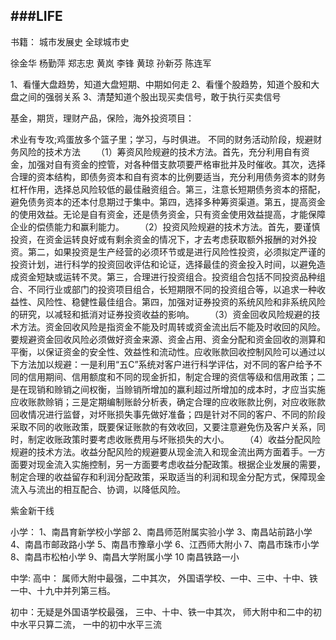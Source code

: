 ###LIFE
---
书籍：
城市发展史
全球城市史

徐金华
杨勤萍
郑志忠
黄岚
李锋
黄琼
孙新芬
陈连军


1、看懂大盘趋势，知道大盘短期、中期如何走
2、看懂个股趋势，知道个股和大盘之间的强弱关系
3、清楚知道个股出现买卖信号，敢于执行买卖信号

基金，期货，理财产品，保险，海外投资项目：

术业有专攻;鸡蛋放多个篮子里；学习，与时俱进。
不同的财务活动阶段，规避财务风险的技术方法
　　（1）筹资风险规避的技术方法。首先，充分利用自有资金，加强对自有资金的控管，对各种借支款项要严格审批并及时催收。其次，选择合理的资本结构，即债务资本和自有资本的比例要适当，充分利用债务资本的财务杠杆作用，选择总风险较低的最佳融资组合。第三，注意长短期债务资本的搭配，避免债务资本的还本付息期过于集中。第四，选择多种筹资渠道。第五，提高资金的使用效益。无论是自有资金，还是债务资金，只有资金使用效益提高，才能保障企业的偿债能力和赢利能力。
　　（2）投资风险规避的技术方法。首先，要谨慎投资，在资金运转良好或有剩余资金的情况下，才去考虑获取额外报酬的对外投资。第二，如果投资是生产经营的必须环节或是进行风险性投资，必须拟定严谨的投资计划，进行科学的投资回收评估和论证，选择最佳的资金投入时间，以避免造成资金短缺或运转不灵。第三，合理进行投资组合。投资组合包括不同投资品种组合、不同行业或部门的投资项目组合，长短期限不同的投资组合等，以追求一种收益性、风险性、稳健性最佳组合。第四，加强对证券投资的系统风险和非系统风险的研究，以减轻和抵消对证券投资收益的影响。
　　（3）资金回收风险规避的技术方法。资金回收风险是指资金不能及时周转或资金流出后不能及时收回的风险。要规避资金回收风险必须做好资金来源、资金占用、资金分配和资金回收的测算和平衡，以保证资金的安全性、效益性和流动性。应收账款回收控制风险可以通过以下方法加以规避：一是利用“五C”系统对客户进行科学评估，对不同的客户给予不同的信用期间、信用额度和不同的现金折扣，制定合理的资信等级和信用政策；二是在现销和赊销之间权衡，当赊销所增加的赢利超过所增加的成本时，才应当实施应收账款赊销；三是定期编制账龄分析表，确定合理的应收账款比例，对应收账款回收情况进行监督，对坏账损失事先做好准备；四是针对不同的客户、不同的阶段采取不同的收账政策，既要保证账款的有效收回，又要注意避免伤及客户关系，同时，制定收账政策时要考虑收账费用与坏账损失的大小。
　　（4）收益分配风险规避的技术方法。收益分配风险的规避要从现金流入和现金流出两方面着手。一方面要对现金流入实施控制，另一方面要考虑收益分配政策。根据企业发展的需要，制定合理的收益留存和利润分配政策，采取适当的利润和现金分配方式，保障现金流入与流出的相互配合、协调，以降低风险。


紫金新干线

小学：
  1、南昌育新学校小学部
2、南昌师范附属实验小学
3、南昌站前路小学
4、南昌市邮政路小学
5、南昌市豫章小学
6、江西师大附小
7、南昌市珠市小学
8、南昌市松柏小学
9、南昌大学附属小学
10 南昌铁路一小

中学:
高中：
      属师大附中最强，二中其次，
      外国语学校、一中、三中、十中、铁一中、十九中并列第三档。
      
初中：无疑是外国语学校最强，
三中、十中、铁一中其次，
师大附中和二中的初中水平只算二流，
一中的初中水平三流
